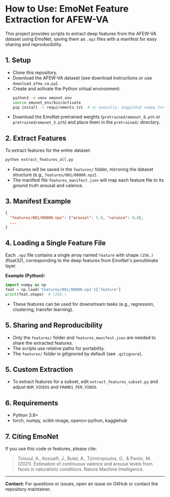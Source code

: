 # How to Use: EmoNet Feature Extraction for AFEW-VA

This project provides scripts to extract deep features from the AFEW-VA dataset using EmoNet, saving them as `.npz` files with a manifest for easy sharing and reproducibility.

## 1. Setup

- Clone this repository.
- Download the AFEW-VA dataset (see download instructions or use `download_afew_va.py`).
- Create and activate the Python virtual environment:
  ```bash
  python3 -m venv emonet_env
  source emonet_env/bin/activate
  pip install -r requirements.txt  # or manually: kagglehub numpy torch scikit-image opencv-python
  ```
- Download the EmoNet pretrained weights (`pretrained/emonet_8.pth` or `pretrained/emonet_5.pth`) and place them in the `pretrained/` directory.

## 2. Extract Features

To extract features for the entire dataset:

```bash
python extract_features_all.py
```

- Features will be saved in the `features/` folder, mirroring the dataset structure (e.g., `features/001/00000.npz`).
- The manifest file `features_manifest.json` will map each feature file to its ground truth arousal and valence.

## 3. Manifest Example

```json
{
  "features/001/00000.npz": {"arousal": 5.0, "valence": 0.0},
  ...
}
```

## 4. Loading a Single Feature File

Each `.npz` file contains a single array named `feature` with shape `(256,)` (float32), corresponding to the deep features from EmoNet's penultimate layer.

**Example (Python):**
```python
import numpy as np
feat = np.load('features/001/00000.npz')['feature']
print(feat.shape)  # (256,)
```

- These features can be used for downstream tasks (e.g., regression, clustering, transfer learning).

## 5. Sharing and Reproducibility

- Only the `features/` folder and `features_manifest.json` are needed to share the extracted features.
- The scripts use relative paths for portability.
- The `features/` folder is gitignored by default (see `.gitignore`).

## 5. Custom Extraction

- To extract features for a subset, edit `extract_features_subset.py` and adjust `NUM_VIDEOS` and `FRAMES_PER_VIDEO`.

## 6. Requirements

- Python 3.8+
- torch, numpy, scikit-image, opencv-python, kagglehub

## 7. Citing EmoNet
If you use this code or features, please cite:

> Toisoul, A., Kossaifi, J., Bulat, A., Tzimiropoulos, G., & Pantic, M. (2021). Estimation of continuous valence and arousal levels from faces in naturalistic conditions. Nature Machine Intelligence.

---

**Contact:** For questions or issues, open an issue on GitHub or contact the repository maintainer.
